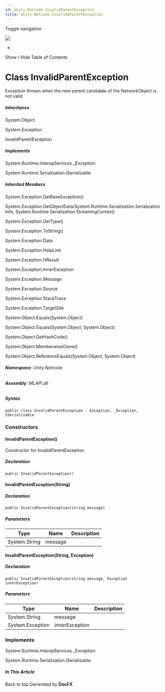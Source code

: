 ```yaml
---
id: Unity.Netcode.InvalidParentException
title: Unity.Netcode.InvalideParentException
---
```


<div id="wrapper">

<div>

<div class="container">

<div class="navbar-header">

Toggle navigation

<img src="../logo.svg" id="logo" class="svg" />

</div>

<div id="navbar" class="collapse navbar-collapse">

<div class="form-group">

</div>

</div>

</div>

<div class="subnav navbar navbar-default">

<div id="breadcrumb" class="container hide-when-search">

-   

</div>

</div>

</div>

<div class="container body-content hide-when-search" role="main">

<div class="sidenav hide-when-search">

Show / Hide Table of Contents

<div id="sidetoggle" class="sidetoggle collapse">

<div id="sidetoc">

</div>

</div>

</div>

<div class="article row grid-right">

<div class="col-md-10">

# Class InvalidParentException

<div class="markdown level0 summary">

Exception thrown when the new parent candidate of the NetworkObject is
not valid

</div>

<div class="markdown level0 conceptual">

</div>

<div class="inheritance">

##### Inheritance

<div class="level0">

System.Object

</div>

<div class="level1">

System.Exception

</div>

<div class="level2">

InvalidParentException

</div>

</div>

<div classs="implements">

##### Implements

<div>

System.Runtime.InteropServices.\_Exception

</div>

<div>

System.Runtime.Serialization.ISerializable

</div>

</div>

<div class="inheritedMembers">

##### Inherited Members

<div>

System.Exception.GetBaseException()

</div>

<div>

System.Exception.GetObjectData(System.Runtime.Serialization.SerializationInfo,
System.Runtime.Serialization.StreamingContext)

</div>

<div>

System.Exception.GetType()

</div>

<div>

System.Exception.ToString()

</div>

<div>

System.Exception.Data

</div>

<div>

System.Exception.HelpLink

</div>

<div>

System.Exception.HResult

</div>

<div>

System.Exception.InnerException

</div>

<div>

System.Exception.Message

</div>

<div>

System.Exception.Source

</div>

<div>

System.Exception.StackTrace

</div>

<div>

System.Exception.TargetSite

</div>

<div>

System.Object.Equals(System.Object)

</div>

<div>

System.Object.Equals(System.Object, System.Object)

</div>

<div>

System.Object.GetHashCode()

</div>

<div>

System.Object.MemberwiseClone()

</div>

<div>

System.Object.ReferenceEquals(System.Object, System.Object)

</div>

</div>

###### **Namespace**: Unity.Netcode

###### **Assembly**: MLAPI.dll

##### Syntax

<div class="codewrapper">

``` lang-csharp
public class InvalidParentException : Exception, _Exception, ISerializable
```

</div>

### Constructors

#### InvalidParentException()

<div class="markdown level1 summary">

Constructor for InvalidParentException

</div>

<div class="markdown level1 conceptual">

</div>

##### Declaration

<div class="codewrapper">

``` lang-csharp
public InvalidParentException()
```

</div>

#### InvalidParentException(String)

<div class="markdown level1 summary">

</div>

<div class="markdown level1 conceptual">

</div>

##### Declaration

<div class="codewrapper">

``` lang-csharp
public InvalidParentException(string message)
```

</div>

##### Parameters

| Type          | Name    | Description |
|---------------|---------|-------------|
| System.String | message |             |

#### InvalidParentException(String, Exception)

<div class="markdown level1 summary">

</div>

<div class="markdown level1 conceptual">

</div>

##### Declaration

<div class="codewrapper">

``` lang-csharp
public InvalidParentException(string message, Exception innerException)
```

</div>

##### Parameters

| Type             | Name           | Description |
|------------------|----------------|-------------|
| System.String    | message        |             |
| System.Exception | innerException |             |

### Implements

<div>

System.Runtime.InteropServices.\_Exception

</div>

<div>

System.Runtime.Serialization.ISerializable

</div>

</div>

<div class="hidden-sm col-md-2" role="complementary">

<div class="sideaffix">

<div class="contribution">

</div>

##### In This Article

<div>

</div>

</div>

</div>

</div>

</div>

<div class="grad-bottom">

</div>

<div class="footer">

<div class="container">

Back to top Generated by **DocFX**

</div>

</div>

</div>
